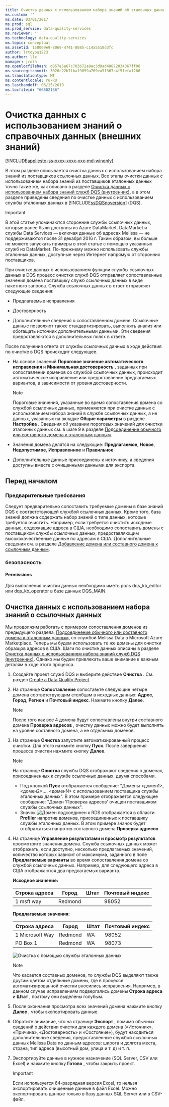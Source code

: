 ```yaml
---
title: Очистка данных с использованием набора знаний об эталонных данных (внешних) | Microsoft Docs
ms.custom: ''
ms.date: 03/01/2017
ms.prod: sql
ms.prod_service: data-quality-services
ms.reviewer: ''
ms.technology: data-quality-services
ms.topic: conceptual
ms.assetid: 158009e9-8069-4741-8085-c14a5518d3fc
author: lrtoyou1223
ms.author: lle
manager: jroth
ms.openlocfilehash: d857e5a67c703672a9ac3d9ad48872034367ff08
ms.sourcegitcommit: 3026c22b7fba19059a769ea5f367c4f51efaf286
ms.translationtype: MT
ms.contentlocale: ru-RU
ms.lasthandoff: 06/15/2019
ms.locfileid: "66802166"
---
```

# <a name="cleanse-data-using-reference-data-external-knowledge"></a>Очистка данных с использованием знаний о справочных данных (внешних знаний)

[!INCLUDE[appliesto-ss-xxxx-xxxx-xxx-md-winonly](../includes/appliesto-ss-xxxx-xxxx-xxx-md-winonly.md)]

  В этом разделе описывается очистка данных с использованием набора знаний из поставщиков ссылочных данных. Все этапы очистки данных с использованием набора знаний из поставщиков эталонных данных точно такие же, как описано в разделе [Очистка данных с использованием набора знаний служб DQS &#40;внутренних&#41;](../data-quality-services/cleanse-data-using-dqs-internal-knowledge.md), а в этом разделе приведены сведения по очистке данных с использованием службы эталонных данных в [!INCLUDE[ssDQSnoversion](../includes/ssdqsnoversion-md.md)] (DQS).  

> [!IMPORTANT]
> В этой статье упоминаются сторонние службы ссылочных данных, которые ранее были доступны из Azure DataMarket. DataMarket и службы Data Services — включая данные об адресах Melissa — не поддерживаются после 31 декабря 2016 г. Таким образом, вы больше не можете запускать примеры в этой статье с помощью указанных служб из DataMarket. По-прежнему можно использовать службы эталонных данных, доступные через Интернет напрямую от сторонних поставщиков.
 
 При очистке данных с использованием функции службы ссылочных данных в DQS процесс очистки служб DQS отправляет сопоставленные значения домена поставщику служб ссылочных данных в виде пакетного запроса. Служба ссылочных данных в ответ отправляет следующие сведения:  
  
-   Предлагаемые исправления  
  
-   Достоверность  
  
-   Дополнительные сведения о сопоставленном домене. Ссылочные данные позволяют также стандартизировать, выполнять анализ или обогащать источник дополнительными данными. Эти сведения предоставляются в дополнительных полях в ответе.  
  
 После получения ответа от службы ссылочных данных в ходе действия по очистке в DQS происходит следующее.  
  
-   На основе значений **Пороговое значение автоматического исправления** и **Минимальная достоверность** , заданных при сопоставлении доменов со службой ссылочных данных, происходит автоматическое исправление или предоставление предлагаемых вариантов, в зависимости от уровня достоверности.  
  
    > [!NOTE]  
    >  Пороговые значения, указанные во время сопоставления домена со службой ссылочных данных, применяются при очистке данных с использованием набора знаний в службе ссылочных данных, а не данных, указанных на вкладке **Общие параметры** в разделе **Настройка** . Сведения об указании пороговых значений для очистки эталонных данных см. в шаге 9 в разделе [Подсоединение обычного или составного домена к эталонным данным](../data-quality-services/attach-domain-or-composite-domain-to-reference-data.md).  
  
-   Значения домена делятся на следующие: **Предлагаемое**, **Новое**, **Недопустимое**, **Исправленное** и **Правильное**.  
  
-   Дополнительные данные присоединены к источнику, а сведения доступны вместе с очищенными данными для экспорта.  
  
## <a name="before-you-begin"></a>Перед началом  
  
###  <a name="Prerequisites"></a> Предварительные требования  
 Следует предварительно сопоставить требуемые домены в базе знаний DQS с соответствующей службой ссылочных данных. Кроме того, база знаний должна содержать набор знаний о типе данных, которые требуется очистить. Например, если требуется очистить исходные данные, содержащие адреса в США, необходимо сопоставить домены с поставщиком службы ссылочных данных, предоставляющим высококачественные данные по адресам в США. Дополнительные сведения см. в разделе [Добавление домена или составного домена к ссылочным данным](../data-quality-services/attach-domain-or-composite-domain-to-reference-data.md).  
  
###  <a name="Security"></a> безопасность  
  
####  <a name="Permissions"></a> Permissions  
 Для выполнения очистки данных необходимо иметь роль dqs_kb_editor или dqs_kb_operator в базе данных DQS_MAIN.  
  
##  <a name="Cleanse"></a> Очистка данных с использованием набора знаний о ссылочных данных  
 Мы продолжим работать с примером сопоставления доменов из предыдущего раздела, [Подсоединение обычного или составного домена к эталонным данным](../data-quality-services/attach-domain-or-composite-domain-to-reference-data.md), со службой Melissa Data в Microsoft Azure Marketplace. Теперь мы будем использовать те же домены для очистки образцов адресов в США. Шаги по очистке данных описаны в разделе [Очистка данных с использованием набора знаний служб DQS &#40;внутренних&#41;](../data-quality-services/cleanse-data-using-dqs-internal-knowledge.md). Однако мы будем привлекать ваше внимание к важным деталям в ходе этого процесса.  
  
1.  Создайте проект служб DQS и выберите действие **Очистка** . См. раздел [Create a Data Quality Project](../data-quality-services/create-a-data-quality-project.md).  
  
2.  На странице **Сопоставление** сопоставьте следующие четыре домена соответствующим столбцам в исходных данных: **Адрес**, **Город**, **Регион** и **Почтовый индекс**. Нажмите кнопку **Далее**.  
  
    > [!NOTE]  
    >  После того как все 4 домена будут сопоставлены внутри составного домена **Проверка адресов** , очистку данных можно будет выполнять на уровне составного домена, а не отдельных доменов.  
  
3.  На странице **Очистка** запустите автоматизированный процесс очистки. Для этого нажмите кнопку **Пуск**. После завершения процесса очистки нажмите кнопку **Далее**.  
  
    > [!NOTE]  
    >  На странице **Очистка** службы DQS отображают сведения о доменах, присоединенных к службе ссылочных данных, двумя способами.  
    >   
    >  -   Под кнопкой **Пуск** отображается сообщение: "Домены \<домен1>, \<домен2>,… \<доменN> с использованием поставщика службы эталонных данных". В этом примере отображается следующее сообщение: "Домен 'Проверка адресов' очищен поставщиком службы ссылочных данных".  
    > -   Значок ![Домен подсоединен к RDS](../data-quality-services/media/dqs-rdsindicator.JPG "Домен подсоединен к RDS") отображается в области **Profiler** напротив доменов, присоединенных к поставщику службы эталонных данных. В этом примере значок будет отображаться напротив составного домена **Проверка адресов** .  
  
4.  На странице **Управление результатами и просмотр результатов** просмотрите значения домена. Служба ссылочных данных может отображать, если доступно, несколько предлагаемых значений, количество которых зависит от максимума, заданного в поле **Предлагаемые варианты** во время сопоставления домена со службой ссылочных данных. Например, для следующего адреса в США отображаются два предлагаемых варианта.  
  
     **Исходное значение:**  
  
    |Строка адреса|Город|Штат|Почтовый индекс|  
    |------------------|----------|-----------|---------|  
    |1 msft way|Redmond||98052|  
  
     **Предлагаемые значения:**  
  
    |Строка адреса|Город|Штат|Почтовый индекс|  
    |------------------|----------|-----------|---------|  
    |1 Microsoft Way|Redmond|WA|98052|  
    |PO Box 1|Redmond|WA|98073|  
  
     ![Очистка с помощью службы эталонных данных](../data-quality-services/media/dqs-rdscleansing.JPG "Очистка с помощью службы эталонных данных")  
  
    > [!NOTE]  
    >  Что касается составных доменов, то службы DQS выделяют также другим цветом отдельные домены, где в процессе автоматизированной очистки вносились исправления. Например, в данном случае исправлениям подвергались домены **Строка адреса** и **Штат** , поэтому они выделены голубым.  
  
5.  После окончания просмотра всех значений домена нажмите кнопку **Далее** , чтобы экспортировать данные.  
  
6.  Обратите внимание, что на странице **Экспорт** , помимо обычных сведений о действии очистки для каждого домена («Источник», «Причина», «Достоверность» и «Состояние»), будут находиться дополнительные сведения, предоставленные службой ссылочных данных Melissa Data по данным адресов: широта и долгота места, страна, тип адреса (высотный дом, улица и т. д) и т. п.  
  
7.  Экспортируйте данные в нужное назначение (SQL Server, CSV или Excel) и нажмите кнопку **Готово** , чтобы закрыть проект.  
  
    > [!IMPORTANT]  
    >  Если используется 64-разрядная версия Excel, то нельзя экспортировать очищенные данные в файл Excel. Можно экспортировать данные только в базу данных SQL Server или в CSV-файл.  
  
  
